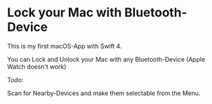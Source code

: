 #  Lock your Mac with Bluetooth-Device

This is my first macOS-App with Swift 4.

You can Lock and Unlock your Mac with any Bluetooth-Device (Apple Watch doesn't work)

Todo:

Scan for Nearby-Devices and make them selectable from the Menu.
